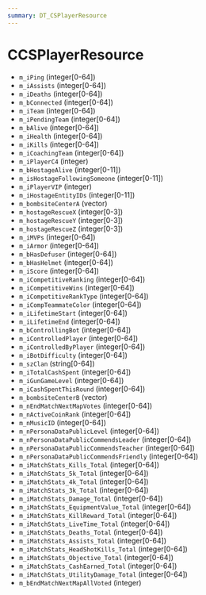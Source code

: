 ```yaml
---
summary: DT_CSPlayerResource
---
```


# CCSPlayerResource


* `m_iPing` (integer[0-64])
* `m_iAssists` (integer[0-64])
* `m_iDeaths` (integer[0-64])
* `m_bConnected` (integer[0-64])
* `m_iTeam` (integer[0-64])
* `m_iPendingTeam` (integer[0-64])
* `m_bAlive` (integer[0-64])
* `m_iHealth` (integer[0-64])
* `m_iKills` (integer[0-64])
* `m_iCoachingTeam` (integer[0-64])
* `m_iPlayerC4` (integer)
* `m_bHostageAlive` (integer[0-11])
* `m_isHostageFollowingSomeone` (integer[0-11])
* `m_iPlayerVIP` (integer)
* `m_iHostageEntityIDs` (integer[0-11])
* `m_bombsiteCenterA` (vector)
* `m_hostageRescueX` (integer[0-3])
* `m_hostageRescueY` (integer[0-3])
* `m_hostageRescueZ` (integer[0-3])
* `m_iMVPs` (integer[0-64])
* `m_iArmor` (integer[0-64])
* `m_bHasDefuser` (integer[0-64])
* `m_bHasHelmet` (integer[0-64])
* `m_iScore` (integer[0-64])
* `m_iCompetitiveRanking` (integer[0-64])
* `m_iCompetitiveWins` (integer[0-64])
* `m_iCompetitiveRankType` (integer[0-64])
* `m_iCompTeammateColor` (integer[0-64])
* `m_iLifetimeStart` (integer[0-64])
* `m_iLifetimeEnd` (integer[0-64])
* `m_bControllingBot` (integer[0-64])
* `m_iControlledPlayer` (integer[0-64])
* `m_iControlledByPlayer` (integer[0-64])
* `m_iBotDifficulty` (integer[0-64])
* `m_szClan` (string[0-64])
* `m_iTotalCashSpent` (integer[0-64])
* `m_iGunGameLevel` (integer[0-64])
* `m_iCashSpentThisRound` (integer[0-64])
* `m_bombsiteCenterB` (vector)
* `m_nEndMatchNextMapVotes` (integer[0-64])
* `m_nActiveCoinRank` (integer[0-64])
* `m_nMusicID` (integer[0-64])
* `m_nPersonaDataPublicLevel` (integer[0-64])
* `m_nPersonaDataPublicCommendsLeader` (integer[0-64])
* `m_nPersonaDataPublicCommendsTeacher` (integer[0-64])
* `m_nPersonaDataPublicCommendsFriendly` (integer[0-64])
* `m_iMatchStats_Kills_Total` (integer[0-64])
* `m_iMatchStats_5k_Total` (integer[0-64])
* `m_iMatchStats_4k_Total` (integer[0-64])
* `m_iMatchStats_3k_Total` (integer[0-64])
* `m_iMatchStats_Damage_Total` (integer[0-64])
* `m_iMatchStats_EquipmentValue_Total` (integer[0-64])
* `m_iMatchStats_KillReward_Total` (integer[0-64])
* `m_iMatchStats_LiveTime_Total` (integer[0-64])
* `m_iMatchStats_Deaths_Total` (integer[0-64])
* `m_iMatchStats_Assists_Total` (integer[0-64])
* `m_iMatchStats_HeadShotKills_Total` (integer[0-64])
* `m_iMatchStats_Objective_Total` (integer[0-64])
* `m_iMatchStats_CashEarned_Total` (integer[0-64])
* `m_iMatchStats_UtilityDamage_Total` (integer[0-64])
* `m_bEndMatchNextMapAllVoted` (integer)

